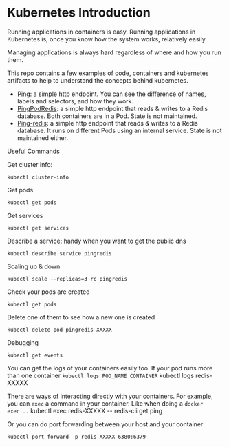 # Kubernetes Introduction


Running applications in containers is easy. Running applications in Kubernetes is, once you know how the system works, relatively easily.

Managing applications is always hard regardless of where and how you run them.

This repo contains a few examples of code, containers and kubernetes artifacts to help to understand the concepts behind kubernetes.

* [Ping](ping): a simple http endpoint. You can see the difference of names, labels and selectors, and how they work.
* [PingPodRedis](pingpodredis): a simple http endpoint that reads & writes to a Redis database. Both containers are in a Pod. State is not maintained.
* [Ping-redis](ping-redis):  a simple http endpoint that reads & writes to a Redis database. It runs on different Pods using an internal service. State is not maintained either.



Useful Commands

Get cluster info:

    kubectl cluster-info

Get pods

    kubectl get pods

Get services

    kubectl get services

Describe a service: handy when you want to get the public dns

    kubectl describe service pingredis

Scaling up & down

    kubectl scale --replicas=3 rc pingredis

Check your pods are created

    kubectl get pods

Delete one of them to see how a new one is created

    kubectl delete pod pingredis-XXXXX


Debugging

    kubectl get events

You can get the logs of your containers easily too. If your pod runs more than one container `kubectl logs POD_NAME CONTAINER`
    kubectl logs redis-XXXXX

There are ways of interacting directly with your containers. For example, you can `exec` a command in your container. Like when doing a `docker exec...`
    kubectl exec redis-XXXXX -- redis-cli get ping

Or you can do port forwarding between your host and your container

    kubectl port-forward -p redis-XXXXX 6380:6379


